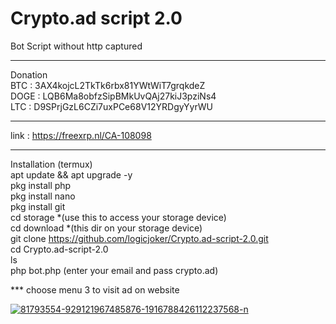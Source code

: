 # Crypto.ad script 2.0
Bot Script without http captured 
*****
Donation<br>
BTC : 3AX4kojcL2TkTk6rbx81YWtWiT7grqkdeZ<br>
DOGE : LQB6Ma8obfzSipBMkUvQAj27kiJ3pziNs4<br>
LTC : D9SPrjGzL6CZi7uxPCe68V12YRDgyYyrWU<br>
*****
link : https://freexrp.nl/CA-108098
*****
Installation (termux)<br>
apt update && apt upgrade -y<br>
pkg install php<br>
pkg install nano<br>
pkg install git<br>
cd storage *(use this to access your storage device) <br>
cd download *(this dir on your storage device)  <br>
git clone https://github.com/logicjoker/Crypto.ad-script-2.0.git<br>
cd Crypto.ad-script-2.0<br>
ls <br>
php bot.php (enter your email and pass crypto.ad) <br> 

*** choose menu 3 to visit ad on website

<a href="https://ibb.co/nmH9JST"><img src="https://i.ibb.co/6w3zC52/81793554-929121967485876-1916788426112237568-n.jpg" alt="81793554-929121967485876-1916788426112237568-n" border="0"></a>
